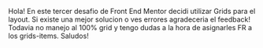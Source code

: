 Hola! En este tercer desafio de Front End Mentor decidi utilizar Grids para el layout. Si existe una mejor solucion o ves errores agradeceria el feedback! Todavia no manejo al 100% grid y tengo dudas a la hora de asignarles FR a los grids-items. Saludos!